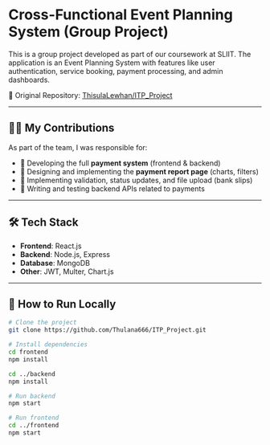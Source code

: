 # Cross-Functional Event Planning System (Group Project)

This is a group project developed as part of our coursework at SLIIT. The application is an Event Planning System with features like user authentication, service booking, payment processing, and admin dashboards.

🔗 Original Repository: [ThisulaLewhan/ITP_Project](https://github.com/ThisulaLewhan/ITP_Project)

---

## 👨‍💻 My Contributions

As part of the team, I was responsible for:

- 🧾 Developing the full **payment system** (frontend & backend)
- 🧮 Designing and implementing the **payment report page** (charts, filters)
- 🔐 Implementing validation, status updates, and file upload (bank slips)
- 🧪 Writing and testing backend APIs related to payments

---

## 🛠️ Tech Stack

- **Frontend**: React.js  
- **Backend**: Node.js, Express  
- **Database**: MongoDB  
- **Other**: JWT, Multer, Chart.js

---

## 🚀 How to Run Locally

```bash
# Clone the project
git clone https://github.com/Thulana666/ITP_Project.git

# Install dependencies
cd frontend
npm install

cd ../backend
npm install

# Run backend
npm start

# Run frontend
cd ../frontend
npm start
